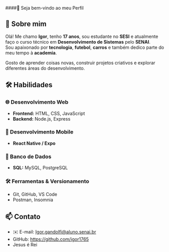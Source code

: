 ####👋 Seja bem-vindo ao meu Perfil

## 🚀 Sobre mim
Olá! Me chamo **Igor**, tenho **17 anos**, sou estudante no **SESI** e atualmente faço o curso técnico em **Desenvolvimento de Sistemas** pelo **SENAI**.  
Sou apaixonado por **tecnologia**, **futebol**, **carros** e também dedico parte do meu tempo à **academia**.  

Gosto de aprender coisas novas, construir projetos criativos e explorar diferentes áreas do desenvolvimento.

## 🛠️ Habilidades

### 🌐 Desenvolvimento Web
- **Frontend:** HTML, CSS, JavaScript  
- **Backend:** Node.js, Express  

### 📱 Desenvolvimento Mobile
- **React Native / Expo**  

### 💾 Banco de Dados
- **SQL:** MySQL, PostgreSQL  

### 🛠️ Ferramentas & Versionamento
- Git, GitHub, VS Code  
- Postman, Insomnia

## 📫 Contato
- ✉️ E-mail: Igor.gandolfi@aluno.senai.br
- GitHub: https://github.com/igor1765
- Jesus é Rei


